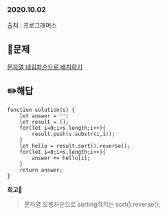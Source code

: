 ### 2020.10.02

출처 : 프로그래머스

## 📝문제

[문자열 내림차순으로 배치하기](https://programmers.co.kr/learn/courses/30/lessons/12917)

## ✏️해답

```
function solution(s) {
    let answer = '';
    let result = [];
    for(let i=0;i<s.length;i++){
        result.push(s.substr(i,1));
    }
    let hello = result.sort().reverse();
    for(let i=0;i<s.length;i++){
        answer += hello[i];
    }
    return answer;
}
```

**회고🧐**

> 문자열 오름차순으로 sorting하기는 sort().reverse();